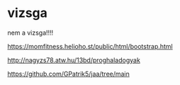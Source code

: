 # vizsga
nem a vizsga!!!!

https://momfitness.helioho.st/public/html/bootstrap.html

http://nagyzs78.atw.hu/13bd/proghaladogyak

https://github.com/GPatrik5/jaa/tree/main

